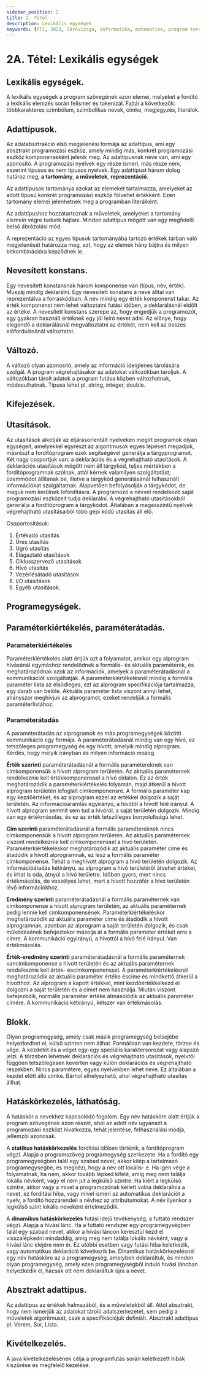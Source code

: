 ```yaml
---
sidebar_position: 2
title: 2. Tétel
description: Lexikális egységek
keywords: [PTI, 2023, Záróvizsga, informatika, matematika, program tervező informatikus, jegyzet]
---
```


# 2A. Tétel: Lexikális egységek

## Lexikális egységek.

A lexikális egységek a program szövegének azon elemei, melyeket a fordító a lexikális elemzés során felismer és tokenizál. Fajtái a következők: többkarakteres szimbólum, szimbolikus nevek, címke, megjegyzés, literálok.

## Adattípusok.

Az adatabsztrakció első megjelenési formája az adattípus, ami egy absztrakt programozási eszköz, amely mindig más, konkrét programozási eszköz komponenseként jelenik meg. Az adattípusnak neve van, ami egy azonosító. A programozási nyelvek egy része ismeri, más része nem, eszerint típusos és nem típusos nyelvek. Egy adattípust három dolog határoz meg, **a tartomány**, **a műveletek**, **reprezentáció**.

Az adattípusok tartománya azokat az elemeket tartalmazza, amelyeket az adott típusú konkrét programozási eszköz fölvehet értékként. Ezen tartomány elemei jelenhetnek meg a programban literálként.

Az adattípushoz hozzátartoznak a műveletek, amelyeket a tartomány elemein végre tudunk hajtani. Minden adattípus mögött van egy megfelelő belső ábrázolási mód.

A reprezentáció az egyes típusok tartományába tartozó értékek tárban való megjelenését határozza meg, azt, hogy az elemek hány bájtra és milyen bitkombinációra képződnek le.

## Nevesített konstans.

Egy nevesített konstansnak három komponense van (típus, név, érték). Muszáj mindig deklarálni. Egy nevesített konstans a neve álltal van reprezentálva a forráskódban. A név mindig egy érték komponenst takar. Az érték komponenst nem lehet változtatni futási időben, a deklarálásnál eldőlt az értéke. A nevesített konstans szerepe az, hogy engedjük a programozót, egy gyakran használt értéknek egy jól leíró nevet adni. Az előnye, hogy elegendő a deklarálásnál megváltoztatni az értékét, nem kell az összes előfordulásánál változtatni.

## Változó.

A változó olyan azonosító, amely az információ ideiglenes tárolására szolgál. A program végrehajtásakor az adatokat változókban tároljuk. A változókban tárolt adatok a program futása közben változhatnak, módosulhatnak. Típusa lehet pl. string, integer, double.

## Kifejezések.

## Utasítások.

Az utasítások alkotják az eljárásorientált nyelveken megírt programok olyan egységeit, amelyekkel egyrészt az algoritmusok egyes lépéseit megadjuk, másrészt a fordítóprogram ezek segítségével generálja a tárgyprogramot. Két nagy csoportjuk van: a deklarációs és a végrehajtható utasítások. A deklarációs utasítások mögött nem áll tárgykód, teljes mértékben a fordítóprogramnak szólnak, attól kérnek valamilyen szolgáltatást, üzemmódot állítanak be, illetve a tárgykód generálásánál felhasznált információkat szolgáltatnak. Alapvetően befolyásolják a tárgykódot, de maguk nem kerülnek lefordításra. A programozó a névvel rendelkező saját programozási eszközeit tudja deklarálni. A végrehajtható utasításokból generálja a fordítóprogram a tárgykódot. Általában a magasszintű nyelvek végrehajtható utasításaiból több gépi kódú utasítás áll elő.

Csoportosításuk:

1. Értékadó utasítás
2. Üres utasítás
3. Ugró utasítás
4. Elágaztató utasítások
5. Ciklusszervező utasítások
6. Hívó utasítás
7. Vezérlésátadó utasítások
8. I/O utasítások
9. Egyéb utasítások.

## Programegységek.

## Paraméterkiértékelés, paraméterátadás.

### Paraméterkiértékelés

Paraméterkiértékelés alatt értjük azt a folyamatot, amikor egy alprogram hívásánál egymáshoz rendelődnek a formális- és aktuális paraméterek, és meghatározódnak azok az információk, amelyek a paraméterátadásnál a kommunikációt szolgáltatják. A paraméterkiértékelésnél mindig a formális paraméter lista az elsődleges, ezt az alprogram specifikációja tartalmazza, egy darab van belőle. Aktuális paraméter lista viszont annyi lehet, ahányszor meghívjuk az alprogramot, ezeket rendeljük a formális paraméterlistához.

### Paraméterátadás

A paraméterátadás az alprogramok és más programegységek közötti kommunikáció egy formája. A paraméterátadásnál mindig van egy hívó, ez tetszőleges programegység és egy hívott, amelyik mindig alprogram. Kérdés, hogy melyik irányban és milyen információ mozog.

**Érték szerinti** paraméterátadásnál a formális paramétereknek van címkomponensük a hívott alprogram területén. Az aktuális paraméternek rendelkeznie kell értékkomponenssel a hívó oldalon. Ez az érték meghatározódik a paraméterkiértékelés folyamán, majd átkerül a hívott alprogram területén lefoglalt címkomponensre. A formális paraméter kap egy kezdőértéket, és az alprogram ezzel az értékkel dolgozik a saját területén. Az információáramlás egyirányú, a hívótól a hívott felé irányul. A hívott alprogram semmit sem tud a hívóról, a saját területén dolgozik. Mindig van egy értékmásolás, és ez az érték tetszőleges bonyolultságú lehet.

**Cím szerinti** paraméterátadásnál a formális paramétereknek nincs címkomponensük a hívott alprogram területén. Az aktuális paraméternek viszont rendelkeznie kell címkomponenssel a hívó területén. Paraméterkiértékeléskor meghatározódik az aktuális paraméter címe és átadódik a hívott alprogramnak, ez lesz a formális paraméter címkomponense. Tehát a meghívott alprogram a hívó területén dolgozik. Az információátadás kétirányú, az alprogram a hívó területéről átvehet értéket, és írhat is oda, átnyúl a hívó területre. Időben gyors, mert nincs értékmásolás, de veszélyes lehet, mert a hívott hozzáfér a hívó területén lévő információkhoz.

**Eredmény szerinti** paraméterátadásnál a formális paraméternek van címkomponense a hívott alprogram területén, az aktuális paraméternek pedig lennie kell címkomponensének. Paraméterkiértékeléskor meghatározódik az aktuális paraméter címe és átadódik a hívott alprogramnak, azonban az alprogram a saját területén dolgozik, és csak működésének befejeztekor másolja át a formális paraméter értékét erre a címre. A kommunikáció egyirányú, a hívottól a hívó felé irányul. Van értékmásolás.

**Érték-eredmény szerinti** paraméterátadásnál a formális paraméternek vancímkomponense a hívott területén és az aktuális paraméternek rendelkeznie kell érték- éscímkomponenssel. A paraméterkiértékelésnél meghatározódik az aktuális paraméter értéke éscíme és mindkettő átkerül a hívotthoz. Az alprogram a kapott értékkel, mint kezdőértékkelkezd el dolgozni a saját területén és a címet nem használja. Miután viszont befejeződik, normális paraméter értéke átmásolódik az aktuális paraméter címére. A kommunikáció kétirányú, kétszer van értékmásolás.

## Blokk.

Olyan programegység, amely csak másik programegység belsejébe helyezkedhet el, külső szinten nem állhat. Formálisan van kezdete, törzse és vége. A kezdetet és a véget egy-egy speciális karaktersorozat vagy alapszó jelzi. A törzsben lehetnek deklarációs és végrehajtható utasítások, nyelvtől függően tetszőlegesen keverten vagy külön deklarációs és végrehajtható részekben. Nincs paramétere, egyes nyelvekben lehet neve. Ez általában a kezdet előtt álló címke. Bárhol elhelyezhető, ahol végrehajtható utasítás állhat.

## Hatáskörkezelés, láthatóság.

A hatáskör a nevekhez kapcsolódó fogalom. Egy név hatásköre alatt értjük a program szövegének azon részét, ahol az adott név ugyanazt a programozási eszközt hivatkozza, tehát jelentése, felhasználási módja, jellemzői azonosak.

A **statikus hatáskörkezelés** fordítási időben történik, a fordítóprogram végzi. Alapja a programszöveg programegység szerkezete. Ha a fordító egy programegységben talál egy szabad nevet, akkor kilép a tartalmazó programegységbe, és megnézi, hogy a név ott lokális- e. Ha igen vége a folyamatnak, ha nem, akkor tovább lépked kifelé, amíg meg nem találja lokális névként, vagy el nem jut a legkülső szintre. Ha kiért a legkülső szintre, akkor vagy a mivel a programozónak kellett volna deklarálnia a nevet, ez fordítási hiba, vagy mivel ismeri az automatikus deklarációt a nyelv, a fordító hozzárendeli a névhez az attribútumokat. A név ilyenkor a legkülső szint lokális neveként értelmeződik.

A **dinamikus hatáskörkezelés** futási idejű tevékenység, a futtató rendszer végzi. Alapja a hívási lánc. Ha a futtató rendszer egy programegységben talál egy szabad nevet, akkor a hívási láncon keresztül kezd el visszalépkedni mindaddig, amíg meg nem találja lokális névként, vagy a hívási lánc elejére nem ér. Ez utóbbi esetben vagy futási hiba keletkezik, vagy automatikus deklaráció következik be. Dinamikus hatáskörkezelésnél egy név hatásköre az a programegység, amelyben deklaráltuk, és minden olyan programegység, amely ezen programegységből induló hívási láncban helyezkedik el, hacsak ott nem deklaráltuk újra a nevet.

## Absztrakt adattípus.

Az adattipus az értékek halmazából, és a műveletekből áll. Attól absztrakt, hogy nem ismerjük az adatokat tároló adatszerkezetet, sem pedig a műveletek algoritmusát, csak a specifikációjuk definiált. Absztrakt adattipus pl: Verem, Sor, Lista.

## Kivételkezelés.

A java kivételkezelésének célja a programfutás során keletkezett hibák kiszűrése és megfelelő kezelése.
